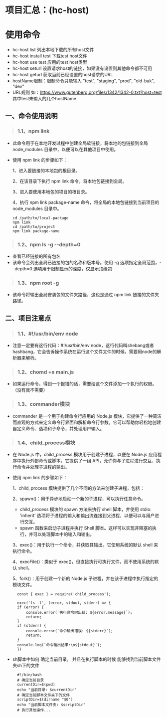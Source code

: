 # 项目汇总：(hc-host)

# 使用命令
* hc-host list 列出本地下载的所有host文件
* hc-host install test 下载test host文件
* hc-host use test  应用的test host类型
* hc-host seturl <requestUrl> 设置请求host的链接，如果没有设置则其他命令都不可用
* hc-host geturl  获取当前已经设置的host请求的URL
* hostName限制：限制命令只能输入 "test", "staging", "prod", "old-bak", "dev"
* URL规则 如：https://www.gutenberg.org/files/1342/1342-0.txt?host=test 其中test未输入的几个hostName

## 一、命令使用说明

> ### 1.1、npm link
  * 此命令用于在本地开发过程中创建全局软链接，将本地的包链接到全局 node_modules 目录中，以便可以在其他项目中使用。
  * 使用 npm link 的步骤如下：

    1、进入要链接的本地包的根目录。

    2、在该目录下执行 npm link 命令，将本地包链接到全局。

    3、进入要使用本地包的项目的根目录。

    4、执行 npm link package-name 命令，将全局的本地包链接到当前项目的 node_modules 目录中。
    ```shell
    cd /path/to/local-package
    npm link
    cd /path/to/project
    npm link package-name
    ```
> ### 1.2、npm ls -g --depth=0
  * 查看已经链接的所有包名 
  * 该命令会列出全局已链接的包的名称和版本号。使用 -g 选项指定全局范围，--depth=0 选项用于限制显示的深度，仅显示顶级包

> ### 1.3、npm root -g
  * 该命令将输出全局安装包的文件夹路径，这也是通过 npm link 链接的文件夹路径。

  
## 二、项目注意点
> ### 1.1、#!/usr/bin/env node
  *  注意一定要有这行代码：#!/usr/bin/env node，这行代码叫shebang或者hashbang，它会告诉操作系统在运行这个文件文件的时候，需要用node的解析器来解析。
  
> ### 1.2、chomd +x main.js
  * 如果运行命令，得到一个报错的话，需要给这个文件添加一个执行的权限。（没有就不需要）
  
> ### 1.3、commander模块
  * commander 是一个用于构建命令行应用的 Node.js 模块，它提供了一种简洁而直观的方式来定义命令行界面和解析命令行参数。它可以帮助你轻松地创建自定义命令、选项和子命令，并处理用户输入。
  
> ### 1.4、child_process模块
  * 在 Node.js 中，child_process 模块用于创建子进程，以便在 Node.js 应用程序中执行外部命令或脚本。它提供了一组 API，允许你与子进程进行交互、执行命令并处理子进程的输出。
  * 使用 npm link 的步骤如下：
  
    1、child_process 模块提供了几个不同的方法来创建子进程，包括：

    2、spawn()：用于异步地启动一个新的子进程，可以执行任意命令。
    *  child_process 模块的 spawn 方法来执行 shell 脚本，并使用 stdio: 'inherit' 选项将子进程的输入和输出流连接到父进程，以便可以与用户进行交互。
    *  spawn 函数来启动子进程并执行 Shell 脚本。这样可以实现非阻塞的执行，并可以处理脚本中的输入和输出。

    3、exec()：用于执行一个命令，并获取其输出。它使用系统的默认 shell 来执行命令。

    4、execFile()：类似于 exec()，但直接执行可执行文件，而不使用系统的默认 shell。

    5、fork()：用于创建一个新的 Node.js 子进程，并在该子进程中执行指定的模块文件。

    ```shell
      const { exec } = require('child_process');

      exec('ls -l', (error, stdout, stderr) => {
      if (error) {
          console.error(`执行命令时出错: ${error.message}`);
          return;
      }
      if (stderr) {
          console.error(`命令输出错误: ${stderr}`);
          return;
      }
      console.log(`命令输出结果:\n${stdout}`);
      })
    ```
  * sh脚本中如何 确定当前目录， 并且在执行脚本的时候 能够找到当前脚本文件夹sh下的文件 
  
    ```shell
      #!/bin/bash
      # 确定当前目录
      currentDir=$(pwd)
      echo "当前目录: $currentDir"
      # 确定当前脚本文件夹下的文件
      scriptDir=$(dirname "$0")
      echo "当前脚本文件夹: $scriptDir"
      # 执行其他操作...
    ```